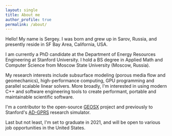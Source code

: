 ```yaml
---
layout: single
title: About me
author_profile: true
permalink: /about/
---
```


Hello!
My name is Sergey.
I was born and grew up in Sarov, Russia, and presently reside in SF Bay Area, California, USA.

I am currently a PhD candidate at the Department of Energy Resources Engineering at Stanford University.
I hold a BS degree in Applied Math and Computer Science from Moscow State University (Moscow, Russia).

My research interests include subsurface modeling (porous media flow and geomechanics), high-performance computing, GPU programming and parallel scalable linear solvers.
More broadly, I'm interested in using modern C++ and software engineering tools to create performant, portable and maintainable scientific software.

I'm a contributor to the open-source [GEOSX](http://www.geosx.org/) project and previously to Stanford's [AD-GPRS](https://supri-b.stanford.edu/research-areas/ad-gprs) research simulator.

Last but not least, I'm set to graduate in 2021, and will be open to various job opportunities in the United States.